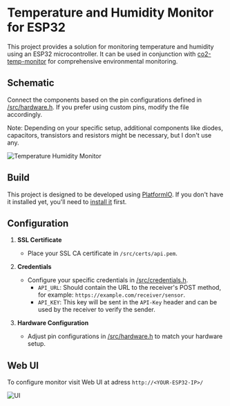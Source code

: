 # Temperature and Humidity Monitor for ESP32

This project provides a solution for monitoring temperature and humidity using an ESP32 microcontroller. It can be used in conjunction with [co2-temp-monitor](https://github.com/DrA1ex/co2-temp-monitor) for comprehensive environmental monitoring.

## Schematic

Connect the components based on the pin configurations defined in [/src/hardware.h](/src/hardware.h). If you prefer using custom pins, modify the file accordingly.

Note: Depending on your specific setup, additional components like diodes, capacitors, transistors and resistors might be necessary, but I don't use any.

![Temperature Humidity Monitor](https://github.com/DrA1ex/temp-monitor-esp32/assets/1194059/252d2d2c-b5dc-4729-8d1b-844ee0317eaf)

## Build

This project is designed to be developed using [PlatformIO](https://platformio.org/?utm_source=platformio&utm_medium=piohome). If you don't have it installed yet, you'll need to [install it](https://docs.platformio.org/en/latest/core/installation/index.html) first.

## Configuration

1. **SSL Certificate**
   - Place your SSL CA certificate in `/src/certs/api.pem`.

2. **Credentials**
   - Configure your specific credentials in [/src/credentials.h](/src/credentials.h).
      - `API_URL`: Should contain the URL to the receiver's POST method, for example: `https://example.com/receiver/sensor`.
      - `API_KEY`: This key will be sent in the `API-Key` header and can be used by the receiver to verify the sender.

3. **Hardware Configuration**
   - Adjust pin configurations in [/src/hardware.h](/src/hardware.h) to match your hardware setup.

## Web UI

To configure monitor visit Web UI at adress `http://<YOUR-ESP32-IP>/`

![UI](https://github.com/DrA1ex/temp-monitor-esp32/assets/1194059/d995ae59-028e-4cdd-9960-5aada7aa3bea)
